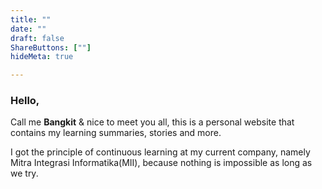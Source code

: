 ```yaml
---
title: ""
date: ""
draft: false
ShareButtons: [""]
hideMeta: true

---
```




### Hello,

Call me **Bangkit** & nice to meet you all, this is a personal website that contains my learning summaries, stories and more.

I got the principle of continuous learning at my current company, namely Mitra Integrasi Informatika(MII), because nothing is impossible as long as we try.
